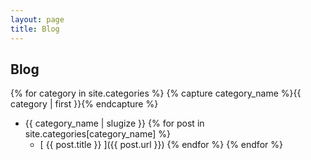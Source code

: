 ```yaml
---
layout: page
title: Blog
---
```


## Blog

{% for category in site.categories %}
  {% capture category_name %}{{ category | first }}{% endcapture %}
  * {{ category_name | slugize }}
  {% for post in site.categories[category_name] %}
    * [ {{ post.title }} ]({{ post.url }})
  {% endfor %}
{% endfor %}
